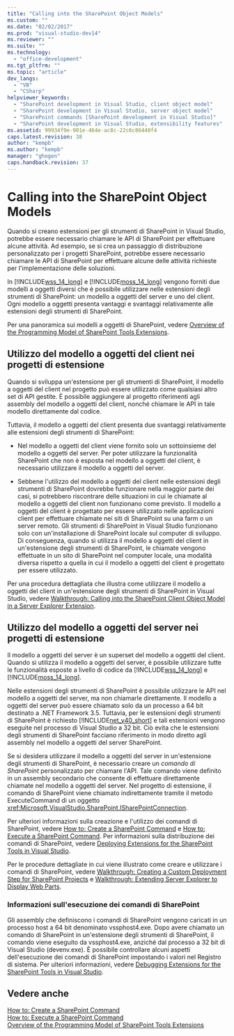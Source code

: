 ```yaml
---
title: "Calling into the SharePoint Object Models"
ms.custom: ""
ms.date: "02/02/2017"
ms.prod: "visual-studio-dev14"
ms.reviewer: ""
ms.suite: ""
ms.technology: 
  - "office-development"
ms.tgt_pltfrm: ""
ms.topic: "article"
dev_langs: 
  - "VB"
  - "CSharp"
helpviewer_keywords: 
  - "SharePoint development in Visual Studio, client object model"
  - "SharePoint development in Visual Studio, server object model"
  - "SharePoint commands [SharePoint development in Visual Studio]"
  - "SharePoint development in Visual Studio, extensibility features"
ms.assetid: 99934f9e-901e-464e-ac8c-22c6c86440f4
caps.latest.revision: 38
author: "kempb"
ms.author: "kempb"
manager: "ghogen"
caps.handback.revision: 37
---
```

# Calling into the SharePoint Object Models
  Quando si creano estensioni per gli strumenti di SharePoint in Visual Studio, potrebbe essere necessario chiamare le API di SharePoint per effettuare alcune attività.  Ad esempio, se si crea un passaggio di distribuzione personalizzato per i progetti SharePoint, potrebbe essere necessario chiamare le API di SharePoint per effettuare alcune delle attività richieste per l'implementazione delle soluzioni.  
  
 In [!INCLUDE[wss_14_long](../sharepoint/includes/wss-14-long-md.md)] e [!INCLUDE[moss_14_long](../sharepoint/includes/moss-14-long-md.md)] vengono forniti due modelli a oggetti diversi che è possibile utilizzare nelle estensioni degli strumenti di SharePoint: un modello a oggetti del server e uno del client.  Ogni modello a oggetti presenta vantaggi e svantaggi relativamente alle estensioni degli strumenti di SharePoint.  
  
 Per una panoramica sui modelli a oggetti di SharePoint, vedere [Overview of the Programming Model of SharePoint Tools Extensions](../sharepoint/overview-of-the-programming-model-of-sharepoint-tools-extensions.md).  
  
## Utilizzo del modello a oggetti del client nei progetti di estensione  
 Quando si sviluppa un'estensione per gli strumenti di SharePoint, il modello a oggetti del client nel progetto può essere utilizzato come qualsiasi altro set di API gestite.  È possibile aggiungere al progetto riferimenti agli assembly del modello a oggetti del client, nonché chiamare le API in tale modello direttamente dal codice.  
  
 Tuttavia, il modello a oggetti del client presenta due svantaggi relativamente alle estensioni degli strumenti di SharePoint:  
  
-   Nel modello a oggetti del client viene fornito solo un sottoinsieme del modello a oggetti del server.  Per poter utilizzare la funzionalità SharePoint che non è esposta nel modello a oggetti del client, è necessario utilizzare il modello a oggetti del server.  
  
-   Sebbene l'utilizzo del modello a oggetti del client nelle estensioni degli strumenti di SharePoint dovrebbe funzionare nella maggior parte dei casi, si potrebbero riscontrare delle situazioni in cui le chiamate al modello a oggetti del client non funzionano come previsto.  Il modello a oggetti del client è progettato per essere utilizzato nelle applicazioni client per effettuare chiamate nei siti di SharePoint su una farm o un server remoto.  Gli strumenti di SharePoint in Visual Studio funzionano solo con un'installazione di SharePoint locale sul computer di sviluppo.  Di conseguenza, quando si utilizza il modello a oggetti del client in un'estensione degli strumenti di SharePoint, le chiamate vengono effettuate in un sito di SharePoint nel computer locale, una modalità diversa rispetto a quella in cui il modello a oggetti del client è progettato per essere utilizzato.  
  
 Per una procedura dettagliata che illustra come utilizzare il modello a oggetti del client in un'estensione degli strumenti di SharePoint in Visual Studio, vedere [Walkthrough: Calling into the SharePoint Client Object Model in a Server Explorer Extension](../sharepoint/walkthrough-calling-into-the-sharepoint-client-object-model-in-a-server-explorer-extension.md).  
  
## Utilizzo del modello a oggetti del server nei progetti di estensione  
 Il modello a oggetti del server è un superset del modello a oggetti del client.  Quando si utilizza il modello a oggetti del server, è possibile utilizzare tutte le funzionalità esposte a livello di codice da [!INCLUDE[wss_14_long](../sharepoint/includes/wss-14-long-md.md)] e [!INCLUDE[moss_14_long](../sharepoint/includes/moss-14-long-md.md)].  
  
 Nelle estensioni degli strumenti di SharePoint è possibile utilizzare le API nel modello a oggetti del server, ma non chiamarle direttamente.  Il modello a oggetti del server può essere chiamato solo da un processo a 64 bit destinato a .NET Framework 3.5.  Tuttavia, per le estensioni degli strumenti di SharePoint è richiesto [!INCLUDE[net_v40_short](../sharepoint/includes/net-v40-short-md.md)] e tali estensioni vengono eseguite nel processo di Visual Studio a 32 bit.  Ciò evita che le estensioni degli strumenti di SharePoint facciano riferimento in modo diretto agli assembly nel modello a oggetti del server SharePoint.  
  
 Se si desidera utilizzare il modello a oggetti del server in un'estensione degli strumenti di SharePoint, è necessario creare un *comando di SharePoint* personalizzato per chiamare l'API.  Tale comando viene definito in un assembly secondario che consente di effettuare direttamente chiamate nel modello a oggetti del server.  Nel progetto di estensione, il comando di SharePoint viene chiamato indirettamente tramite il metodo ExecuteCommand di un oggetto <xref:Microsoft.VisualStudio.SharePoint.ISharePointConnection>.  
  
 Per ulteriori informazioni sulla creazione e l'utilizzo dei comandi di SharePoint, vedere [How to: Create a SharePoint Command](../sharepoint/how-to-create-a-sharepoint-command.md) e [How to: Execute a SharePoint Command](../sharepoint/how-to-execute-a-sharepoint-command.md).  Per informazioni sulla distribuzione dei comandi di SharePoint, vedere [Deploying Extensions for the SharePoint Tools in Visual Studio](../sharepoint/deploying-extensions-for-the-sharepoint-tools-in-visual-studio.md).  
  
 Per le procedure dettagliate in cui viene illustrato come creare e utilizzare i comandi di SharePoint, vedere [Walkthrough: Creating a Custom Deployment Step for SharePoint Projects](../sharepoint/walkthrough-creating-a-custom-deployment-step-for-sharepoint-projects.md) e [Walkthrough: Extending Server Explorer to Display Web Parts](../sharepoint/walkthrough-extending-server-explorer-to-display-web-parts.md).  
  
### Informazioni sull'esecuzione dei comandi di SharePoint  
 Gli assembly che definiscono i comandi di SharePoint vengono caricati in un processo host a 64 bit denominato vssphost4.exe.  Dopo avere chiamato un comando di SharePoint in un'estensione degli strumenti di SharePoint, il comando viene eseguito da vssphost4.exe, anziché dal processo a 32 bit di Visual Studio \(devenv.exe\).  È possibile controllare alcuni aspetti dell'esecuzione dei comandi di SharePoint impostando i valori nel Registro di sistema.  Per ulteriori informazioni, vedere [Debugging Extensions for the SharePoint Tools in Visual Studio](../sharepoint/debugging-extensions-for-the-sharepoint-tools-in-visual-studio.md).  
  
## Vedere anche  
 [How to: Create a SharePoint Command](../sharepoint/how-to-create-a-sharepoint-command.md)   
 [How to: Execute a SharePoint Command](../sharepoint/how-to-execute-a-sharepoint-command.md)   
 [Overview of the Programming Model of SharePoint Tools Extensions](../sharepoint/overview-of-the-programming-model-of-sharepoint-tools-extensions.md)  
  
  